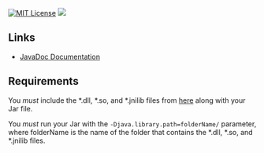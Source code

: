 [![MIT License](https://img.shields.io/badge/license-MIT_License-green.svg)](https://github.com/Valkryst/VController/blob/master/LICENSE.md) ![](https://travis-ci.org/Valkryst/VController.svg?branch=master)

## Links

* [JavaDoc Documentation](https://valkryst.github.io/VController/)

## Requirements

You *must* include the *.dll, *.so, and *.jnilib files from [here](http://ci.newdawnsoftware.com/job/JInput/lastBuild/artifact/dist/) along with your Jar file.

You *must* run your Jar with the `-Djava.library.path=folderName/` parameter, where folderName is the name of the folder that contains the *.dll, *.so, and *.jnilib files.
